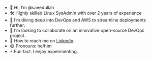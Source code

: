 - 👋 Hi, I’m @saeedullah
- 🛠️ Highly skilled Linux SysAdmin with over 2 years of experience
- 🚀 I’m diving deep into DevOps and AWS to streamline deployments further.
- 🤝 I’m looking to collaborate on an innovative open-source DevOps project.
- 🔗 How to reach me on [LinkedIn](https://linkedin.com/in/saeedullahumar).
- 😄 Pronouns: he/him
- ⚡ Fun fact: I enjoy experimenting.

  

<!---
saeedullahumar/saeedullahumar is a ✨ special ✨ repository because its `README.md` (this file) appears on your GitHub profile.
You can click the Preview link to take a look at your changes.
--->
